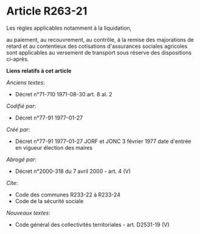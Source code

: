 # Article R263-21

Les règles applicables notamment à la liquidation,

au paiement, au recouvrement, au contrôle, à la remise des majorations de retard et au contentieux des cotisations
d'assurances sociales agricoles sont applicables au versement de transport sous réserve des dispositions ci-après.

**Liens relatifs à cet article**

_Anciens textes_:

  - Décret n°71-710 1971-08-30 art. 8 al. 2

_Codifié par_:

  - Décret n°77-91 1977-01-27

_Créé par_:

  - Décret n°77-91 1977-01-27 JORF et JONC 3 février 1977 date d'entrée en vigueur élection des maires

_Abrogé par_:

  - Décret n°2000-318 du 7 avril 2000 - art. 4 (V)

_Cite_:

  - Code des communes R233-22 à R233-24
  - Code de la sécurité sociale

_Nouveaux textes_:

  - Code général des collectivités territoriales - art. D2531-19 (V)
